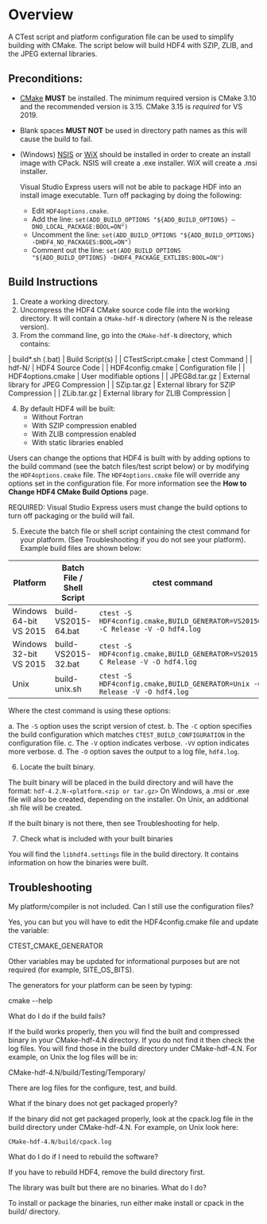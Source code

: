 # Overview

A CTest script and platform configuration file can be used to simplify building with CMake. The script below will build HDF4 with SZIP, ZLIB, and the JPEG external libraries.

## Preconditions:

* [CMake](https://www.cmake.org) **MUST** be installed. The minimum required version is CMake 3.10 and the recommended version is 3.15. CMake 3.15 is *required* for VS 2019.
* Blank spaces **MUST NOT** be used in directory path names as this will cause the build to fail.
* (Windows) [NSIS](http://nsis.sourceforge.net/Main_Page) or [WiX](http://www.wixtoolset.org/) should be installed in order to create an install image with CPack. NSIS will create a .exe installer. WiX will create a .msi installer.

   Visual Studio Express users will not be able to package HDF into an install image executable. Turn off packaging by doing the following:

   * Edit `HDF4options.cmake`.
   * Add the line:   `set(ADD_BUILD_OPTIONS "${ADD_BUILD_OPTIONS} –DNO_LOCAL_PACKAGE:BOOL=ON")`
   * Uncomment the line:   `set(ADD_BUILD_OPTIONS "${ADD_BUILD_OPTIONS} -DHDF4_NO_PACKAGES:BOOL=ON")`
   * Comment out the line:   `set(ADD_BUILD_OPTIONS "${ADD_BUILD_OPTIONS} -DHDF4_PACKAGE_EXTLIBS:BOOL=ON")`

## Build Instructions

1. Create a working directory.
2. Uncompress the HDF4 CMake source code file into the working directory. It will contain a `CMake-hdf-N` directory (where N is the release version).
3. From the command line, go into the `CMake-hdf-N` directory, which contains:

| build*.sh (.bat) | Build Script(s) |
| CTestScript.cmake | ctest Command |
| hdf-N/ | HDF4 Source Code | 
| HDF4config.cmake | Configuration file |
| HDF4options.cmake | User modifiable options |
| JPEG8d.tar.gz | External library for JPEG Compression |
| SZip.tar.gz | External library for SZIP Compression |
| ZLib.tar.gz | External library for ZLIB Compression |

4. By default HDF4 will be built:
   * Without Fortran
   * With SZIP compression enabled
   * With ZLIB compression enabled
   * With static libraries enabled

Users can change the options that HDF4 is built with by adding options to the build command (see the batch files/test script below) or by modifying the `HDF4options.cmake` file. The `HDF4options.cmake` file will override any options set in the configuration file. For more information see the **How to Change HDF4 CMake Build Options** page.

REQUIRED: Visual Studio Express users must change the build options to turn off packaging or the build will fail.
 
5. Execute the batch file or shell script containing the ctest command for your platform.  (See Troubleshooting if you do not see your platform).
Example build files are shown below:

| Platform | Batch File / Shell Script | ctest command | 
| --- | ---- | ----- | 
| Windows 64-bit VS 2015 | build-VS2015-64.bat | `ctest -S HDF4config.cmake,BUILD_GENERATOR=VS201564 -C Release -V -O hdf4.log` |
| Windows 32-bit VS 2015 | build-VS2015-32.bat | `ctest -S HDF4config.cmake,BUILD_GENERATOR=VS2015 -C Release -V -O hdf4.log` |
| Unix | build-unix.sh | `ctest -S HDF4config.cmake,BUILD_GENERATOR=Unix -C Release -V -O hdf4.log` |

Where the ctest command is using these options:

   a. The `-S` option uses the script version of ctest.
   b. The `-C` option specifies the build configuration which matches `CTEST_BUILD_CONFIGURATION` in the configuration file.
   c. The `-V` option indicates verbose. `-VV` option indicates more verbose.
   d. The `-O` option saves the output to a log file, `hdf4.log`.

6. Locate the built binary.

The built binary will be placed in the build directory and will have the format:
`hdf-4.2.N-<platform.<zip or tar.gz>`
On Windows, a .msi or .exe file will also be created, depending on the installer. On Unix, an additional .sh file will be created.

If the built binary is not there, then see Troubleshooting for help.
 
7. Check what is included with your built binaries 
 
You will find the `libhdf4.settings` file in the build directory. It contains information on how the binaries were built.
 
## Troubleshooting
 
My platform/compiler is not included. Can I still use the configuration files?

Yes, you can but you will have to edit the HDF4config.cmake file and update the variable:

   CTEST_CMAKE_GENERATOR
  
Other variables may be updated for informational purposes but are not required (for example, SITE_OS_BITS).

The generators for your platform can be seen by typing:

   cmake --help
  
 

What do I do if the build fails?

If the build works properly, then you will find the built and compressed binary in your CMake-hdf-4.N directory. If you do not find it then check the log files. You will find those in the build directory under CMake-hdf-4.N. For example, on Unix the log files will be in:

   CMake-hdf-4.N/build/Testing/Temporary/
  
There are log files for the configure, test, and build.

 

What if the binary does not get packaged properly?

If the binary did not get packaged properly, look at the cpack.log file in the build directory under CMake-hdf-4.N. For example, on Unix look here:

    CMake-hdf-4.N/build/cpack.log
   
What do I do if I need to rebuild the software?

If you have to rebuild HDF4, remove the build directory first.

 

The library was built but there are no binaries. What do I do?

To install or package the binaries, run either make install or cpack in the build/ directory.
